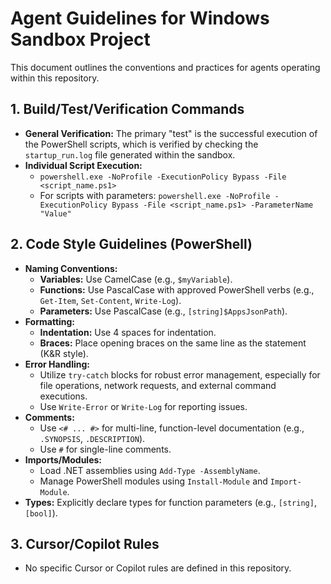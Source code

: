 # Agent Guidelines for Windows Sandbox Project

This document outlines the conventions and practices for agents operating within this repository.

## 1. Build/Test/Verification Commands

*   **General Verification:** The primary "test" is the successful execution of the PowerShell scripts, which is verified by checking the `startup_run.log` file generated within the sandbox.
*   **Individual Script Execution:**
    *   `powershell.exe -NoProfile -ExecutionPolicy Bypass -File <script_name.ps1>`
    *   For scripts with parameters: `powershell.exe -NoProfile -ExecutionPolicy Bypass -File <script_name.ps1> -ParameterName "Value"`

## 2. Code Style Guidelines (PowerShell)

*   **Naming Conventions:**
    *   **Variables:** Use CamelCase (e.g., `$myVariable`).
    *   **Functions:** Use PascalCase with approved PowerShell verbs (e.g., `Get-Item`, `Set-Content`, `Write-Log`).
    *   **Parameters:** Use PascalCase (e.g., `[string]$AppsJsonPath`).
*   **Formatting:**
    *   **Indentation:** Use 4 spaces for indentation.
    *   **Braces:** Place opening braces on the same line as the statement (K&R style).
*   **Error Handling:**
    *   Utilize `try-catch` blocks for robust error management, especially for file operations, network requests, and external command executions.
    *   Use `Write-Error` or `Write-Log` for reporting issues.
*   **Comments:**
    *   Use `<# ... #>` for multi-line, function-level documentation (e.g., `.SYNOPSIS`, `.DESCRIPTION`).
    *   Use `#` for single-line comments.
*   **Imports/Modules:**
    *   Load .NET assemblies using `Add-Type -AssemblyName`.
    *   Manage PowerShell modules using `Install-Module` and `Import-Module`.
*   **Types:** Explicitly declare types for function parameters (e.g., `[string]`, `[bool]`).

## 3. Cursor/Copilot Rules

*   No specific Cursor or Copilot rules are defined in this repository.
